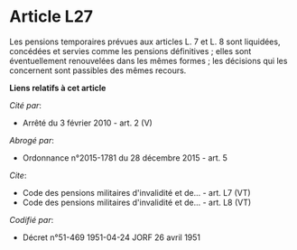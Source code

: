 # Article L27

Les pensions temporaires prévues aux articles L. 7 et L. 8 sont liquidées, concédées et servies comme les pensions
définitives ; elles sont éventuellement renouvelées dans les mêmes formes ; les décisions qui les concernent sont passibles
des mêmes recours.

**Liens relatifs à cet article**

_Cité par_:

  - Arrêté du 3 février 2010 - art. 2 (V)

_Abrogé par_:

  - Ordonnance n°2015-1781 du 28 décembre 2015 - art. 5

_Cite_:

  - Code des pensions militaires d'invalidité et de... - art. L7 (VT)
  - Code des pensions militaires d'invalidité et de... - art. L8 (VT)

_Codifié par_:

  - Décret n°51-469 1951-04-24 JORF 26 avril 1951
